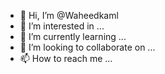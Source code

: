 - 👋 Hi, I’m @Waheedkaml
- 👀 I’m interested in ...
- 🌱 I’m currently learning ...
- 💞️ I’m looking to collaborate on ...
- 📫 How to reach me ...

<!---
Waheedkaml/Waheedkaml is a ✨ special ✨ repository because its `README.md` (this file) appears on your GitHub profile.
You can click the Preview link to take a look at your changes.
--->
